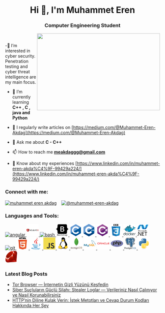 <h1 align="center">Hi 👋, I'm Muhammet Eren</h1>
<h3 align="center">Computer Engineering Student</h3>
<img align="right" width="400" height="250" src="https://media4.giphy.com/media/077i6AULCXc0FKTj9s/giphy.gif?cid=ecf05e47g1d6zdzbgf7zfcxk5kjffjdy2ggpvn6bi9m4gf6b&ep=v1_gifs_search&rid=giphy.gif&ct=g">

<br>

-🔭 I’m interested in cyber security. Penetration testing and cyber threat intelligence are my main focus.

- 🌱 I’m currently learning **C++ , C , java and Python**

- 📝 I regularly write articles on [https://medium.com/@Muhammet-Eren-Akdag](https://medium.com/@Muhammet-Eren-Akdag)

- 💬 Ask me about **C - C++**

- 📫 How to reach me **meakdaggg@gmail.com**

- 📄 Know about my experiences [https://www.linkedin.com/in/muhammet-eren-akda%C4%9F-99429a224/](https://www.linkedin.com/in/muhammet-eren-akda%C4%9F-99429a224/)


<h3 align="left">Connect with me:</h3>
<p align="left" style="margin-bottom: 20px;">
    <a href="https://linkedin.com/in/muhammet-eren-akdag" target="_blank"><img align="center" src="https://raw.githubusercontent.com/rahuldkjain/github-profile-readme-generator/master/src/images/icons/Social/linked-in-alt.svg" alt="muhammet eren akdag" height="30" width="40" /></a>
    &nbsp;&nbsp;
    <a href="https://medium.com/@muhammet-eren-akdag" target="_blank"><img align="center" src="https://seekvectorlogo.com/wp-content/uploads/2021/12/medium-vector-logo-2021.png" alt="@muhammet-eren-akdag" height="30" width="60" /></a>
</p>

<h3 align="left">Languages and Tools:</h3>
<p align="left">
    <a href="https://angular.io" target="_blank" rel="noreferrer">
        <img src="https://angular.io/assets/images/logos/angular/angular.svg" alt="angular" width="40" height="40"/>
    </a>
    <a href="https://angular.io" target="_blank" rel="noreferrer">
        <img src="https://raw.githubusercontent.com/devicons/devicon/master/icons/angularjs/angularjs-original-wordmark.svg" alt="angularjs" width="40" height="40"/>
    </a>
    <a href="https://www.gnu.org/software/bash/" target="_blank" rel="noreferrer">
        <img src="https://cdn-icons-png.flaticon.com/512/919/919837.png" alt="bash" width="40" height="40"/>
    </a>
    <a href="https://getbootstrap.com" target="_blank" rel="noreferrer">
        <img src="https://raw.githubusercontent.com/devicons/devicon/master/icons/bootstrap/bootstrap-plain-wordmark.svg" alt="bootstrap" width="40" height="40"/>
    </a>
    <a href="https://www.cprogramming.com/" target="_blank" rel="noreferrer">
        <img src="https://raw.githubusercontent.com/devicons/devicon/master/icons/c/c-original.svg" alt="c" width="40" height="40"/>
    </a>
    <a href="https://www.w3schools.com/cpp/" target="_blank" rel="noreferrer">
        <img src="https://raw.githubusercontent.com/devicons/devicon/master/icons/cplusplus/cplusplus-original.svg" alt="cplusplus" width="40" height="40"/>
    </a>
    <a href="https://www.w3schools.com/cs/" target="_blank" rel="noreferrer">
        <img src="https://raw.githubusercontent.com/devicons/devicon/master/icons/csharp/csharp-original.svg" alt="csharp" width="40" height="40"/>
    </a>
    <a href="https://www.w3schools.com/css/" target="_blank" rel="noreferrer">
        <img src="https://raw.githubusercontent.com/devicons/devicon/master/icons/css3/css3-original-wordmark.svg" alt="css3" width="40" height="40"/>
    </a>
    <a href="https://www.docker.com/" target="_blank" rel="noreferrer">
        <img src="https://raw.githubusercontent.com/devicons/devicon/master/icons/docker/docker-original-wordmark.svg" alt="docker" width="40" height="40"/>
    </a>
    <a href="https://dotnet.microsoft.com/" target="_blank" rel="noreferrer">
        <img src="https://raw.githubusercontent.com/devicons/devicon/master/icons/dot-net/dot-net-original-wordmark.svg" alt="dotnet" width="40" height="40"/>
    </a>
    <a href="https://git-scm.com/" target="_blank" rel="noreferrer">
        <img src="https://www.vectorlogo.zone/logos/git-scm/git-scm-icon.svg" alt="git" width="40" height="40"/>
    </a>
    <a href="https://www.w3.org/html/" target="_blank" rel="noreferrer">
        <img src="https://raw.githubusercontent.com/devicons/devicon/master/icons/html5/html5-original-wordmark.svg" alt="html5" width="40" height="40"/>
    </a>
    <a href="https://www.java.com" target="_blank" rel="noreferrer">
        <img src="https://raw.githubusercontent.com/devicons/devicon/master/icons/java/java-original.svg" alt="java" width="40" height="40"/>
    </a>
    <a href="https://developer.mozilla.org/en-US/docs/Web/JavaScript" target="_blank" rel="noreferrer">
        <img src="https://raw.githubusercontent.com/devicons/devicon/master/icons/javascript/javascript-original.svg" alt="javascript" width="40" height="40"/>
    </a>
    <a href="https://www.linux.org/" target="_blank" rel="noreferrer">
        <img src="https://raw.githubusercontent.com/devicons/devicon/master/icons/linux/linux-original.svg" alt="linux" width="40" height="40"/>
    </a>
    <a href="https://www.mongodb.com/" target="_blank" rel="noreferrer">
        <img src="https://raw.githubusercontent.com/devicons/devicon/master/icons/mongodb/mongodb-original-wordmark.svg" alt="mongodb" width="40" height="40"/>
    </a>
    <a href="https://www.mysql.com/" target="_blank" rel="noreferrer">
        <img src="https://raw.githubusercontent.com/devicons/devicon/master/icons/mysql/mysql-original-wordmark.svg" alt="mysql" width="40" height="40"/>
    </a>
    <a href="https://www.oracle.com/" target="_blank" rel="noreferrer">
        <img src="https://raw.githubusercontent.com/devicons/devicon/master/icons/oracle/oracle-original.svg" alt="oracle" width="40" height="40"/>
    </a>
    <a href="https://www.php.net" target="_blank" rel="noreferrer">
        <img src="https://raw.githubusercontent.com/devicons/devicon/master/icons/php/php-original.svg" alt="php" width="40" height="40"/>
    </a>
    <a href="https://www.postgresql.org" target="_blank" rel="noreferrer">
        <img src="https://raw.githubusercontent.com/devicons/devicon/master/icons/postgresql/postgresql-original-wordmark.svg" alt="postgresql" width="40" height="40"/>
    </a>
    <a href="https://www.python.org" target="_blank" rel="noreferrer">
        <img src="https://raw.githubusercontent.com/devicons/devicon/master/icons/python/python-original.svg" alt="python" width="40" height="40"/>
    </a>
    <a href="https://www.ruby-lang.org/en/" target="_blank" rel="noreferrer">
        <img src="https://raw.githubusercontent.com/devicons/devicon/master/icons/ruby/ruby-original.svg" alt="ruby" width="40" height="40"/>
    </a>
</p>

<div align="left">

### Latest Blog Posts

- [Tor Browser — İnternetin Gizli Yüzünü Keşfedin](https://medium.com/@Muhammet-Eren-Akdag/tor-browser-i%CC%87nternetin-gizli-y%C3%BCz%C3%BCn%C3%BC-ke%C5%9Ffedin-a4c776e5ce2)
- [Siber Suçluların Güçlü Silahı: Stealer Loglar — Verileriniz Nasıl Çalınıyor ve Nasıl Korunabilirsiniz](https://medium.com/@Muhammet-Eren-Akdag/siber-su%C3%A7lular%C4%B1n-g%C3%BC%C3%A7l%C3%BC-silah%C4%B1-stealer-loglar-verileriniz-nas%C4%B1l-%C3%A7al%C4%B1n%C4%B1yor-ve-nas%C4%B1l-1957fde36ea)
- [HTTP’nin Diline Kulak Verin: İstek Metotları ve Cevap Durum Kodları Hakkında Her Şey](https://medium.com/@Muhammet-Eren-Akdag/httpnin-diline-kulak-verin-i%CC%87stek-metotlar%C4%B1-ve-cevap-durum-kodlar%C4%B1-hakk%C4%B1nda-her-%C5%9Fey-903646077ffb)

</div>


<!-- BLOG-POST-LIST:START -->
<!-- BLOG-POST-LIST:END -->


<!--
**Eren-Akdag/Eren-Akdag** is a ✨ _special_ ✨ repository because its `README.md` (this file) appears on your GitHub profile.

Here are some ideas to get you started:

- 🔭 I’m currently working on ...
- 🌱 I’m currently learning ...
- 👯 I’m looking to collaborate on ...
- 🤔 I’m looking for help with ...
- 💬 Ask me about ...
- 📫 How to reach me: ...
- 😄 Pronouns: ...
- ⚡ Fun fact: ...
-->
